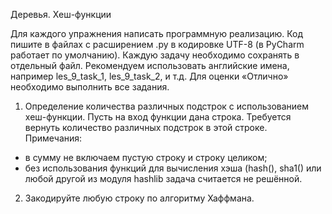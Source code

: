 Деревья. Хеш-функции

Для каждого упражнения написать программную реализацию.
Код пишите в файлах с расширением .py в кодировке UTF-8 (в PyCharm работает по умолчанию). Каждую задачу необходимо сохранять в отдельный файл. Рекомендуем использовать английские имена, например les_9_task_1, les_9_task_2, и т.д.
Для оценки «Отлично» необходимо выполнить все задания.
1. Определение количества различных подстрок с использованием хеш-функции. Пусть на вход функции дана строка. Требуется вернуть количество различных подстрок в этой строке.
Примечания:
* в сумму не включаем пустую строку и строку целиком;
* без использования функций для вычисления хэша (hash(), sha1() или любой другой из модуля hashlib задача считается не решённой.
2. Закодируйте любую строку по алгоритму Хаффмана.
